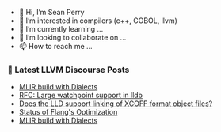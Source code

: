 - 👋 Hi, I’m Sean Perry
- 👀 I’m interested in compilers (c++, COBOL, llvm)
- 🌱 I’m currently learning ...
- 💞️ I’m looking to collaborate on ...
- 📫 How to reach me ...

<!---
s66perry/s66perry is a ✨ special ✨ repository because its `README.md` (this file) appears on your GitHub profile.
You can click the Preview link to take a look at your changes.
--->
### 📕 Latest LLVM Discourse Posts

<!-- DISCOURSE-LLVM:START -->
- [MLIR build with Dialects](https://discourse.llvm.org/t/mlir-build-with-dialects/72187#post_3)
- [RFC: Large watchpoint support in lldb](https://discourse.llvm.org/t/rfc-large-watchpoint-support-in-lldb/72116#post_12)
- [Does the LLD support linking of XCOFF format object files?](https://discourse.llvm.org/t/does-the-lld-support-linking-of-xcoff-format-object-files/72188#post_1)
- [Status of Flang&#39;s Optimization](https://discourse.llvm.org/t/status-of-flangs-optimization/71738#post_8)
- [MLIR build with Dialects](https://discourse.llvm.org/t/mlir-build-with-dialects/72187#post_2)
<!-- DISCOURSE-LLVM:END -->
